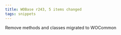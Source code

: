 ```yaml
---
title: WOBase r243, 5 items changed
tags: snippets
---
```


Remove methods and classes migrated to WOCommon
